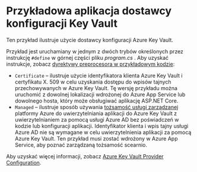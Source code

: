 # <a name="key-vault-configuration-provider-sample-app"></a>Przykładowa aplikacja dostawcy konfiguracji Key Vault

Ten przykład ilustruje użycie dostawcy konfiguracji Azure Key Vault.

Przykład jest uruchamiany w jednym z dwóch trybów określonych przez instrukcję `#define` w górnej części pliku *program.cs* . Aby uzyskać instrukcje, zobacz [dyrektywy preprocesora w przykładowym kodzie](https://docs.microsoft.com/aspnet/core#preprocessor-directives-in-sample-code):

* `Certificate` &ndash; ilustruje użycie identyfikatora klienta Azure Key Vault i certyfikatu X. 509 w celu uzyskania dostępu do wpisów tajnych przechowywanych w Azure Key Vault. Tę wersję przykładu można uruchomić z dowolnej lokalizacji wdrożonej do Azure App Service lub dowolnego hosta, który może obsługiwać aplikację ASP.NET Core.
* `Managed` &ndash; ilustruje sposób używania [tożsamość usługi zarządzanej](https://docs.microsoft.com/azure/active-directory/managed-identities-azure-resources/overview) platformy Azure do uwierzytelniania aplikacji do Azure Key Vault z uwierzytelnianiem za pomocą usługi Azure AD bez poświadczeń w kodzie lub konfiguracji aplikacji. Identyfikator klienta i wpis tajny usługi Azure AD nie są wymagane w celu uwierzytelnienia aplikacji za pomocą Azure Key Vault. Ten przykład musi zostać wdrożony w Azure App Service, aby poznać zarządzaną tożsamość scearnio.

Aby uzyskać więcej informacji, zobacz [Azure Key Vault Provider Configuration](https://docs.microsoft.com/aspnet/core/security/key-vault-configuration).
